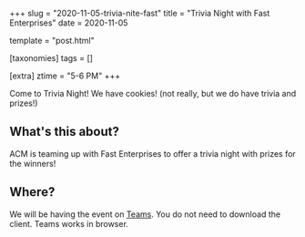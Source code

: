+++
slug = "2020-11-05-trivia-nite-fast"
title = "Trivia Night with Fast Enterprises"
date = 2020-11-05

template = "post.html"

[taxonomies]
tags = []

[extra]
ztime = "5-6 PM"
+++

Come to Trivia Night! We have cookies! (not really, but we do have trivia and prizes!)


<!-- more -->

## What's this about?

ACM is teaming up with Fast Enterprises to offer a trivia night with prizes for the winners!

## Where?
We will be having the event on [Teams](https://teams.microsoft.com/l/meetup-join/19%3ameeting_MDg1NjdkMmYtZTJlZS00YTE5LTgzNjEtMWFkMzVkOTBkYjEy%40thread.v2/0?context=%7b%22Tid%22%3a%22903095a7-4869-40ff-92c0-a6f7954bd969%22%2c%22Oid%22%3a%22059f8bd6-92e1-4585-ad85-27fb96e5318e%22%7d).
You do not need to download the client. Teams works in browser.



